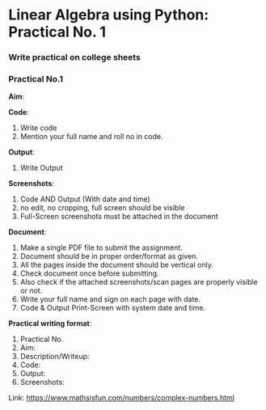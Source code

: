 # Linear Algebra using Python: Practical No. 1

### Write practical on college sheets

### Practical No.1

**Aim**: 

**Code**: 
1. Write code 
2. Mention your full name and roll no in code. 

**Output**: 
1. Write Output

**Screenshots**: 
1. Code AND Output (With date and time)
2. no edit, no cropping, full screen should be visible
3. Full-Screen screenshots must be attached in the document

**Document**: 
1. Make a single PDF file to submit the assignment.
2. Document should be in proper order/format as given.
3. All the pages inside the document should be vertical only.
4. Check document once before submitting.
5. Also check if the attached screenshots/scan pages are properly visible or not.
6. Write your full name and sign on each page with date.
7. Code & Output Print-Screen with system date and time.

**Practical writing format**:
1. Practical No.
2. Aim:
3. Description/Writeup:
4. Code:
5. Output:
6. Screenshots:


Link: https://www.mathsisfun.com/numbers/complex-numbers.html
